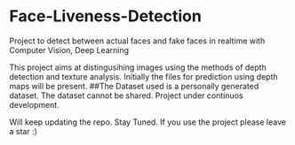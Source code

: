 # Face-Liveness-Detection
Project to detect between actual faces and fake faces in realtime with Computer Vision, Deep Learning

This project aims at distingusihing images using the methods of depth detection and texture analysis.
Initially the files for prediction using depth maps will be present.
##The Dataset used is a personally generated dataset. The dataset cannot be shared.
Project under continuos development.

Will keep updating the repo.
Stay Tuned.
If you use the project please leave a star :)
